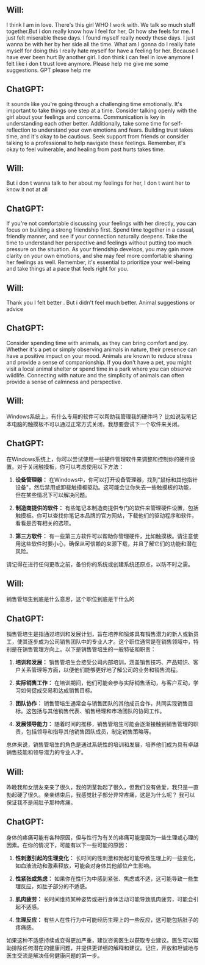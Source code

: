 ## Will:

 I think I am in love. There's this girl WHO I work with. We talk so much stuff together.But i don really know how I feel for her, Or how she feels for me. I just felt miserable these days. I found myself really needy these days. I just wanna be with her by her side all the time. What am I gonna do I really hate myself for doing this I really hate myself for have a feeling for her. Because I have ever been hurt By another girl. I don think i can feel in love anymore I felt like i don t trust love anymore. Please help me give me some suggestions. GPT please help me

## ChatGPT:

 It sounds like you're going through a challenging time emotionally. It's important to take things one step at a time. Consider talking openly with the girl about your feelings and concerns. Communication is key in understanding each other better. Additionally, take some time for self-reflection to understand your own emotions and fears. Building trust takes time, and it's okay to be cautious. Seek support from friends or consider talking to a professional to help navigate these feelings. Remember, it's okay to feel vulnerable, and healing from past hurts takes time.

## Will:

 But i don t wanna talk to her about my feelings for her, I don t want her to know it not at all

## ChatGPT:

 If you're not comfortable discussing your feelings with her directly, you can focus on building a strong friendship first. Spend time together in a casual, friendly manner, and see if your connection naturally deepens. Take the time to understand her perspective and feelings without putting too much pressure on the situation. As your friendship develops, you may gain more clarity on your own emotions, and she may feel more comfortable sharing her feelings as well. Remember, it's essential to prioritize your well-being and take things at a pace that feels right for you.

## Will:

 Thank you I felt better .  But i didn't feel much better. Animal suggestions or advice

## ChatGPT:

 Consider spending time with animals, as they can bring comfort and joy. Whether it's a pet or simply observing animals in nature, their presence can have a positive impact on your mood. Animals are known to reduce stress and provide a sense of companionship. If you don't have a pet, you might visit a local animal shelter or spend time in a park where you can observe wildlife. Connecting with nature and the simplicity of animals can often provide a sense of calmness and perspective.

## Will:

 Windows系统上，有什么专用的软件可以帮助我管理我的硬件吗？  比如说我笔记本电脑的触摸板不可以通过正常方式关闭，我想要尝试下一个软件来关闭。

## ChatGPT:

 在Windows系统上，你可以尝试使用一些硬件管理软件来调整和控制你的硬件设置。对于关闭触摸板，你可以考虑使用以下方法：

1. **设备管理器：** 在Windows中，你可以打开设备管理器，找到"鼠标和其他指针设备"，然后禁用或卸载触摸板驱动。这可能会让你失去一些触摸板的功能，但在某些情况下可以解决问题。

2. **制造商提供的软件：** 有些笔记本制造商提供专门的软件来管理硬件设置，包括触摸板。你可以查找你笔记本品牌的官方网站，下载他们的驱动程序和软件，看看是否有相关的选项。

3. **第三方软件：** 有一些第三方软件可以帮助你管理硬件，比如触摸板。请注意使用这些软件时要小心，确保从可信赖的来源下载，并且了解它们的功能和潜在风险。

请记得在进行任何更改之前，备份你的系统或创建系统还原点，以防不时之需。

## Will:

 销售管培生到底是什么意思，这个职位到底是干什么的

## ChatGPT:

 销售管培生是指通过培训和发展计划，旨在培养和锻炼具有销售潜力的新人或新员工，使其逐步成为公司销售团队中的专业人才。这个职位通常是在销售领域中，特别是在销售管理方向上。以下是销售管培生的一般特征和职责：

1. **培训和发展：** 销售管培生会接受公司内部培训，涵盖销售技巧、产品知识、客户关系管理等方面，以便他们能够更好地了解公司的业务和销售流程。

2. **实际销售工作：** 在培训期间，他们可能会参与实际销售活动，与客户互动，学习如何促成交易和达成销售目标。

3. **团队协作：** 销售管培生通常会与销售团队的其他成员合作，共同实现销售目标。这包括与其他销售代表、销售经理和市场团队的协同工作。

4. **发展领导能力：** 随着时间的推移，销售管培生可能会逐渐接触到销售管理的职责，包括领导和指导其他销售团队成员，制定销售策略等。

总体来说，销售管培生的角色是通过系统性的培训和发展，培养他们成为具有卓越销售技能和领导潜力的专业人才。

## Will:

 昨晚我和女朋友亲亲了很久，我的阴茎勃起了很久，但我们没有做爱，我只是一直勃起硬了很久。亲亲结束后，我感觉肚子部分异常疼痛，这是为什么呢？  我可以保证我不是闹肚子那种疼痛。

## ChatGPT:

 身体的疼痛可能有各种原因，但与性行为有关的疼痛可能是因为一些生理或心理的因素。在你的情况下，可能有以下一些可能的原因：

1. **性刺激引起的生理变化：** 长时间的性刺激和勃起可能导致生理上的一些变化，如血液流动和激素释放，可能会对身体其他部位产生影响。

2. **性紧张或焦虑：** 如果你在性行为中感到紧张、焦虑或不适，这可能导致一些生理反应，如肚子部分的不适感。

3. **肌肉疲劳：** 长时间维持某种姿势或进行身体活动可能导致肌肉疲劳，可能会引起不适感。

4. **生理反应：** 有些人在性行为中可能经历生理上的一些反应，这可能包括肚子的疼痛感。

如果这种不适感持续或变得更加严重，建议咨询医生以获取专业建议。医生可以帮助排除任何潜在的健康问题，并提供更详细的解释和建议。记住，开放和坦诚地与医生交流是解决任何健康问题的第一步。

